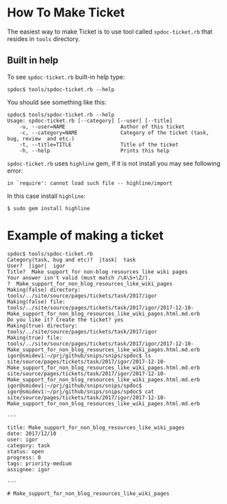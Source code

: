 # How To Make Ticket

The easiest way to make Ticket is to use tool called
`spdoc-ticket.rb` that resides in `tools` directory.

## Built in help

To see `spdoc-ticket.rb` built-in help type:

```terminal
spdoc$ tools/spdoc-ticket.rb --help
```

You should see something like this:

```terminal
spdoc$ tools/spdoc-ticket.rb --help 
Usage: spdoc-ticket.rb [--category] [--user] [--title]
    -u, --user=NAME                  Author of this ticket
    -c, --category=NAME              Category of the ticket (task, bug, review  and etc.)
    -t, --title=TITLE                Title of the ticket
    -h, --help                       Prints this help
```

`spdoc-ticket.rb` uses `highline` gem, if it is not install you
may see following error:

```
in `require': cannot load such file -- highline/import
```

In this case install `highline`:

```
$ sudo gem install highline
```

# Example of making a ticket

```
spdoc$ tools/spdoc-ticket.rb
Category(task, bug and etc)?  |task|  task
User?  |igor|  igor
Title?  Make support for non-blog resources like wiki pages
Your answer isn't valid (must match /\A\S+\Z/).
?  Make_support_for_non_blog_resources_like_wiki_pages
Making(false) directory: tools/../site/source/pages/tickets/task/2017/igor
Making(false) file: tools/../site/source/pages/tickets/task/2017/igor/2017-12-10-Make_support_for_non_blog_resources_like_wiki_pages.html.md.erb
Do you like it? Create the ticket? yes
Making(true) directory: tools/../site/source/pages/tickets/task/2017/igor
Making(true) file: tools/../site/source/pages/tickets/task/2017/igor/2017-12-10-Make_support_for_non_blog_resources_like_wiki_pages.html.md.erb
igor@smidev1:~/prj/github/snips/snips/spdoc$ ls site/source/pages/tickets/task/2017/igor/2017-12-10-Make_support_for_non_blog_resources_like_wiki_pages.html.md.erb
site/source/pages/tickets/task/2017/igor/2017-12-10-Make_support_for_non_blog_resources_like_wiki_pages.html.md.erb
igor@smidev1:~/prj/github/snips/snips/spdoc$ 
igor@smidev1:~/prj/github/snips/snips/spdoc$ cat site/source/pages/tickets/task/2017/igor/2017-12-10-Make_support_for_non_blog_resources_like_wiki_pages.html.md.erb

---

title: Make_support_for_non_blog_resources_like_wiki_pages
date: 2017/12/10
user: igor
category: task
status: open
progress: 0
tags: priority-medium
assignee: igor

---

# Make_support_for_non_blog_resources_like_wiki_pages
```

